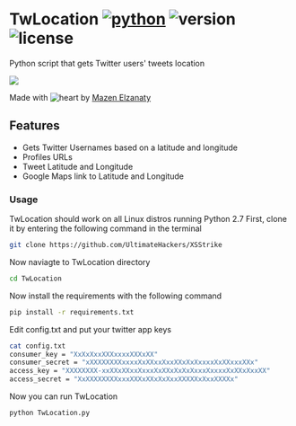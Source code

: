 # TwLocation [![python](https://img.shields.io/badge/Python-2.7-green.svg?style=style=flat-square)](https://www.python.org/downloads/) ![version](https://img.shields.io/badge/Build-Final-blue.svg) ![license](https://img.shields.io/badge/License-GPL_3-orange.svg?style=style=flat-square)

Python script that gets Twitter users' tweets location 


<a href="https://asciinema.org/a/dFXzrdrZmK6ADF2ZQVMse43gg" target="_blank"><img src="https://asciinema.org/a/dFXzrdrZmK6ADF2ZQVMse43gg.png" /></a>

Made with ![heart](https://cloud.githubusercontent.com/assets/4301109/16754758/82e3a63c-4813-11e6-9430-6015d98aeaab.png) by <a href=https://twitter.com/MazenElzanaty>Mazen Elzanaty</a>

## Features
- Gets Twitter Usernames based on a latitude and longitude
- Profiles URLs
- Tweet Latitude and Longitude
- Google Maps link to Latitude and Longitude

### Usage
TwLocation should work on all Linux distros running Python 2.7
First, clone it by entering the following command in the terminal
``` bash
git clone https://github.com/UltimateHackers/XSStrike
```
Now naviagte to TwLocation directory
``` bash
cd TwLocation
```
Now install the requirements with the following command
``` bash
pip install -r requirements.txt
```
Edit config.txt and put your twitter app keys
``` bash
cat config.txt
consumer_key = "XxXxXxxXXXxxxxXXXxXX"
consumer_secret = "xXXXXXXXXxxxxXxXXxxXxxXXxXxXxxxxXxXXxxxXXx"
access_key = "XXXXXXXX-xxXXxXXxxXxxxXxXXxXxXxXxxxXxxxxXxXXxXxxXX"
access_secret = "XxXXXXXXXXxxxXXXxXXxXxXxxXXXXXxXxxXXXXx"
```
Now you can run TwLocation
``` bash
python TwLocation.py
```




